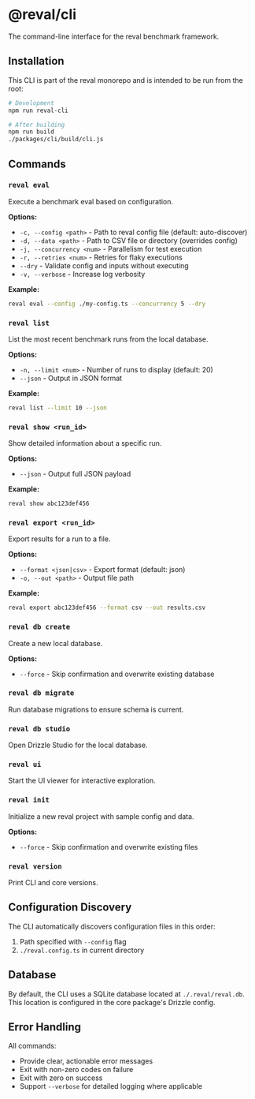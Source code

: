 # @reval/cli

The command-line interface for the reval benchmark framework.

## Installation

This CLI is part of the reval monorepo and is intended to be run from the root:

```bash
# Development
npm run reval-cli

# After building
npm run build
./packages/cli/build/cli.js
```

## Commands

### `reval eval`

Execute a benchmark eval based on configuration.

**Options:**

- `-c, --config <path>` - Path to reval config file (default: auto-discover)
- `-d, --data <path>` - Path to CSV file or directory (overrides config)
- `-j, --concurrency <num>` - Parallelism for test execution
- `-r, --retries <num>` - Retries for flaky executions
- `--dry` - Validate config and inputs without executing
- `-v, --verbose` - Increase log verbosity

**Example:**

```bash
reval eval --config ./my-config.ts --concurrency 5 --dry
```

### `reval list`

List the most recent benchmark runs from the local database.

**Options:**

- `-n, --limit <num>` - Number of runs to display (default: 20)
- `--json` - Output in JSON format

**Example:**

```bash
reval list --limit 10 --json
```

### `reval show <run_id>`

Show detailed information about a specific run.

**Options:**

- `--json` - Output full JSON payload

**Example:**

```bash
reval show abc123def456
```

### `reval export <run_id>`

Export results for a run to a file.

**Options:**

- `--format <json|csv>` - Export format (default: json)
- `-o, --out <path>` - Output file path

**Example:**

```bash
reval export abc123def456 --format csv --out results.csv
```

### `reval db create`

Create a new local database.

**Options:**

- `--force` - Skip confirmation and overwrite existing database

### `reval db migrate`

Run database migrations to ensure schema is current.

### `reval db studio`

Open Drizzle Studio for the local database.

### `reval ui`

Start the UI viewer for interactive exploration.

### `reval init`

Initialize a new reval project with sample config and data.

**Options:**

- `--force` - Skip confirmation and overwrite existing files

### `reval version`

Print CLI and core versions.

## Configuration Discovery

The CLI automatically discovers configuration files in this order:

1. Path specified with `--config` flag
2. `./reval.config.ts` in current directory

## Database

By default, the CLI uses a SQLite database located at `./.reval/reval.db`. This location is configured in the core package's Drizzle config.

## Error Handling

All commands:

- Provide clear, actionable error messages
- Exit with non-zero codes on failure
- Exit with zero on success
- Support `--verbose` for detailed logging where applicable
